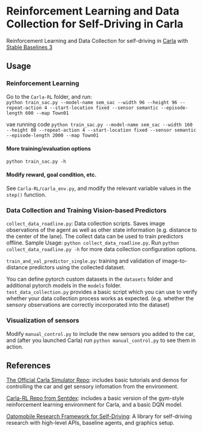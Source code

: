 # Reinforcement Learning and Data Collection for Self-Driving in Carla

Reinforcement Learning and Data Collection for self-driving in [Carla](https://github.com/carla-simulator/carla) with [Stable Baselines 3](https://github.com/DLR-RM/stable-baselines3)

## Usage

### Reinforcement Learning

Go to the `Carla-RL` folder, and run:  
`
python train_sac.py --model-name sem_sac --width 96 --height 96 --repeat-action 4 --start-location fixed --sensor semantic --episode-length 600 --map Town01
`

vae running code
`
python train_sac.py --model-name sem_sac --width 160 --height 80 --repeat-action 4 --start-location fixed --sensor semantic --episode-length 2000 --map Town01
`
#### More training/evaluation options
`
python train_sac.py -h
`
#### Modify reward, goal condition, etc.
See `Carla-RL/carla_env.py`, and modify the relevant variable values in the `step()` function.

### Data Collection and Training Vision-based Predictors

`collect_data_roadline.py`: Data collection scripts. Saves image observations of the agent as well as other state information (e.g. distance to the center of the lane). The collect data can be used to train predictors offline. Sample Usage: `python collect_data_roadline.py`. Run `python collect_data_roadline.py -h` for more data collection configuration options.

`train_and_val_predictor_single.py`: training and validation of image-to-distance predictors using the collected dataset.

You can define pytorch custom datasets in the `datasets` folder and additional pytorch models in the `models` folder.  
`test_data_collection.py` provides a basic script which you can use to verify whether your data collection process works as expected. (e.g. whether the sensory observations are correctly incorporated into the dataset)

### Visualization of sensors
Modify `manual_control.py` to include the new sensors you added to the car, and (after you launched Carla) run
`
python manual_control.py
`
to see them in action.

## References
[The Official Carla Simulator Repo](https://github.com/carla-simulator/carla): includes basic tutorials and demos for controlling the car and get sensory infomation from the environment. 

[Carla-RL Repo from Sentdex](https://github.com/Sentdex/Carla-RL): includes a basic version of the gym-style reinforcement learning environment for Carla, and a basic DQN model.

[Oatomobile Research Framework for Self-Driving](https://github.com/OATML/oatomobile): A library for self-driving research with high-level APIs, baseline agents, and graphics setup.

